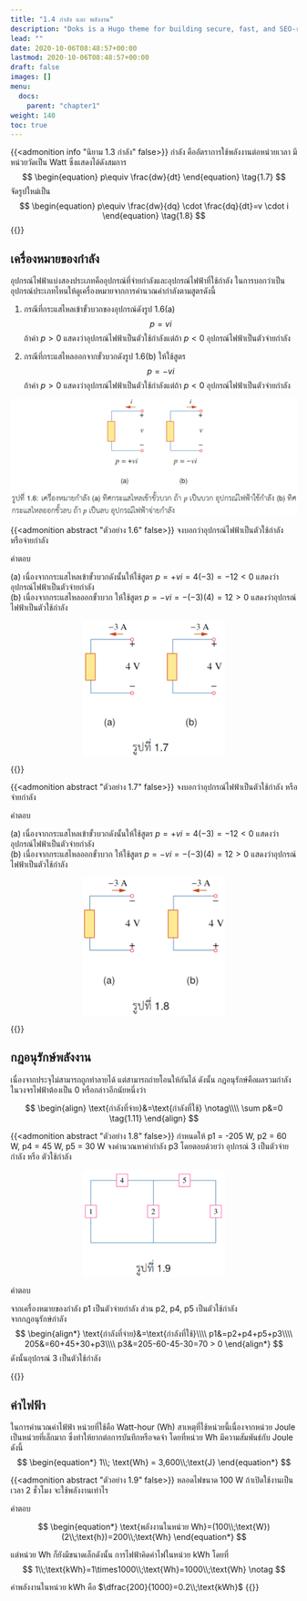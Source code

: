 ```yaml
---
title: "1.4 กำลัง และ พลังงาน"
description: "Doks is a Hugo theme for building secure, fast, and SEO-ready documentation websites, which you can easily update and customize."
lead: ""
date: 2020-10-06T08:48:57+00:00
lastmod: 2020-10-06T08:48:57+00:00
draft: false
images: []
menu:
  docs:
    parent: "chapter1"
weight: 140
toc: true
---
```

{{<admonition info "นิยาม 1.3 กำลัง" false>}}
กำลัง คืออัตราการใช้พลังงานต่อหน่วยเวลา มีหน่วยวัดเป็น Watt ซึ่งแสดงได้ดังสมการ
$$
  \begin{equation}
    p\equiv \frac{dw}{dt}
  \end{equation} \tag{1.7}
 $$
  จัดรูปใหม่เป็น
$$
    \begin{equation}
   p\equiv \frac{dw}{dq} \cdot \frac{dq}{dt}=v \cdot i
  \end{equation} \tag{1.8}
$$
{{</admonition>}}

## **เครื่องหมายของกำลัง**

อุปกรณ์ไฟฟ้าแบ่งสองประเภทคืออุปกรณ์ที่จ่ายกำลังและอุปกรณ์ไฟฟ้าที่ใช้กำลัง ในการบอกว่าเป็นอุปกรณ์ประเภทไหนให้ดูเครื่องหมายจากการคำนวณค่ากำลังตามสูตรดังนี้
1. กรณีที่กระแสไหลเข้าขั้วบวกของอุปกรณ์ดังรูป 1.6(a)
$$
\begin{equation}
    p=vi
\end{equation} \tag{1.9}
$$
ถ้าค่า $p>0$ แสดงว่าอุปกรณ์ไฟฟ้าเป็นตัวใช้กำลังแต่ถ้า $p<0$ อุปกรณ์ไฟฟ้าเป็นตัวจ่ายกำลัง

2. กรณีที่กระแสไหลออกจากขั้วบวกดังรูป 1.6(b) ให้ใช้สูตร
$$
\begin{equation}
    p=-vi
\end{equation} \tag{1.10}
$$
ถ้าค่า $p>0$ แสดงว่าอุปกรณ์ไฟฟ้าเป็นตัวใช้กำลังแต่ถ้า $p<0$ อุปกรณ์ไฟฟ้าเป็นตัวจ่ายกำลัง


<img src="fig1.6.png" alt="fig 1.6" width="700" align="center"/>

<br>

{{<admonition abstract "ตัวอย่าง 1.6" false>}}
จงบอกว่าอุปกรณ์ไฟฟ้าเป็นตัวใช้กำลัง หรือจ่ายกำลัง


คำตอบ

(a) เนื่องจากกระแสไหลเข้าขั้วบวกดังนั้นให้ใช้สูตร $p=+vi=4(-3)=-12<0$ แสดงว่าอุปกรณ์ไฟฟ้าเป็นตัวจ่ายกำลัง
<br>
(b) เนื่องจากกระแสไหลออกขั้วบวก ให้ใช้สูตร $p=-vi=-(-3)(4)=12>0$ แสดงว่าอุปกรณ์ไฟฟ้าเป็นตัวใช้กำลัง

<p align="center">
<img src="fig1.7.png" alt="fig 1.7" width="250" align="center"/>
</p>
{{</admonition>}}

{{<admonition abstract "ตัวอย่าง 1.7" false>}}
จงบอกว่าอุปกรณ์ไฟฟ้าเป็นตัวใช้กำลัง หรือจ่ายกำลัง


คำตอบ

(a) เนื่องจากกระแสไหลเข้าขั้วบวกดังนั้นให้ใช้สูตร $p=+vi=4(-3)=-12<0$ แสดงว่าอุปกรณ์ไฟฟ้าเป็นตัวจ่ายกำลัง
<br>
(b) เนื่องจากกระแสไหลออกขั้วบวก ให้ใช้สูตร $p=-vi=-(-3)(4)=12>0$ แสดงว่าอุปกรณ์ไฟฟ้าเป็นตัวใช้กำลัง

<p align="center">
<img src="fig1.8.png" alt="fig 1.8" width="250" align="center"/>
</p>

{{</admonition>}}

## **กฎอนุรักษ์พลังงาน**

เนื่องจากประจุไม่สามารถถูกทำลายได้ แต่สามารถถ่ายโอนให้กันได้ ดังนั้น กฎอนุรักษ์คือผลรวมกำลังในวงจรไฟฟ้าต้องเป็น 0 หรือกล่าวอีกนัยหนึ่งว่า

$$
\begin{align}
\text{กำลังที่จ่าย}&=\text{กำลังที่ใช้} \notag\\\\
\sum p&=0 \tag{1.11}
\end{align}
$$

{{<admonition abstract "ตัวอย่าง 1.8" false>}}
กำหนดให้ p1 = -205 W, p2 = 60 W, p4 = 45 W, p5 = 30 W จงคำนวณหาค่ากำลัง p3 โดยตอบด้วยว่า อุปกรณ์ 3 เป็นตัวจ่ายกำลัง หรือ ตัวใช้กำลัง


<p align="center">
<img src="fig1.9.png" alt="fig 1.9" width="250" align="center"/>
</p>

คำตอบ

จากเครื่องหมายของกำลัง
p1 เป็นตัวจ่ายกำลัง ส่วน p2, p4, p5 เป็นตัวใช้กำลัง
<br>
จากกฎอนุรักษ์กำลัง
$$
    \begin{align*}
    \text{กำลังที่จ่าย}&=\text{กำลังที่ใช้}\\\\
    p1&=p2+p4+p5+p3\\\\
    205&=60+45+30+p3\\\\
    p3&=205-60-45-30=70 > 0
    \end{align*}
    $$
  ดังนั้นอุปกรณ์ 3 เป็นตัวใช้กำลัง

{{</admonition>}}


## **ค่าไฟฟ้า**

ในการคำนวณค่าไฟ้ฟ้า หน่วยที่ใช้คือ Watt-hour (Wh) สาเหตุที่ใช้หน่วยนี้เนื่องจากหน่วย Joule เป็นหน่วยที่เล็กมาก ซึ่งทำให้ยากต่อการบันทึกหรือจดจำ โดยที่หน่วย Wh มีความสัมพันธ์กับ Joule ดังนี้
$$
\begin{equation*}
    1\\; \text{Wh} = 3,600\\;\text{J}
\end{equation*}
$$

{{<admonition abstract "ตัวอย่าง 1.9" false>}}
หลอดไฟขนาด 100 W ถ้าเปิดใช้งานเป็นเวลา 2 ชั่วโมง จะใช้พลังงานเท่าไร

คำตอบ

$$
\begin{equation*}
    \text{พลังงานในหน่วย Wh}=(100\\;\text{W})(2\\;\text{h})=200\\;\text{Wh}
\end{equation*}
$$

แต่หน่วย Wh ก็ยังมีขนาดเล็กดังนั้น การไฟฟ้าคิดค่าไฟในหน่วย  kWh โดยที่
$$
1\\;\text{kWh}=1\times1000\\;\text{Wh}=1000\\;\text{Wh} \notag
$$

ค่าพลังงานในหน่วย kWh คือ $\dfrac{200}{1000}=0.2\\;\text{kWh}$
{{</admonition>}}
